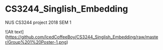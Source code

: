 # CS3244_Singlish_Embedding
NUS CS3244 project 2018 SEM 1

![Alt text] (https://github.com/IcedCoffeeBoy/CS3244_Singlish_Embedding/raw/master/Group%201%20Poster-1.png)
